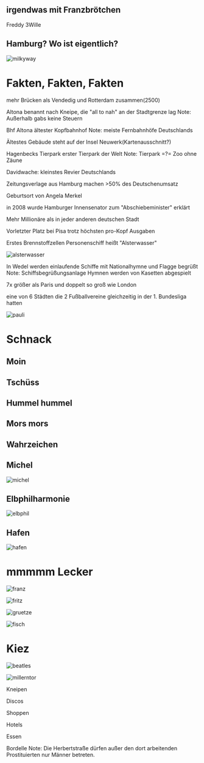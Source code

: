 ## irgendwas mit Franzbrötchen
Freddy 3Wille



## Hamburg? Wo ist eigentlich?


![milkyway](milkyway.jpg)



# Fakten, Fakten, Fakten


mehr Brücken als Vendedig und Rotterdam zusammen(2500)


Altona benannt nach Kneipe, die "all to nah" an der Stadtgrenze lag
Note: Außerhalb gabs keine Steuern


Bhf Altona ältester Kopfbahnhof
Note: meiste Fernbahnhöfe Deutschlands


Ältestes Gebäude steht auf der Insel Neuwerk(Kartenausschnitt?)


Hagenbecks Tierpark erster Tierpark der Welt
Note: Tierpark =?= Zoo ohne Zäune


Davidwache: kleinstes Revier Deutschlands


Zeitungsverlage aus Hamburg machen >50% des Deutschenumsatz


Geburtsort von Angela Merkel


in 2008 wurde Hamburger Innensenator zum "Abschiebeminister" erklärt


Mehr Millionäre als in jeder anderen deutschen Stadt


Vorletzter Platz bei Pisa trotz höchsten pro-Kopf Ausgaben


Erstes Brennstoffzellen Personenschiff heißt "Alsterwasser"


![alsterwasser](astra_alster.png)


In Wedel werden einlaufende Schiffe mit Nationalhymne und Flagge begrüßt
Note: Schiffsbegrüßungsanlage
Hymnen werden von Kasetten abgespielt


7x größer als Paris und doppelt so groß wie London


eine von 6 Städten die 2 Fußballvereine gleichzeitig in der 1. Bundesliga hatten


![pauli](pauli.png)



# Schnack


## Moin


## Tschüss


## Hummel hummel


## Mors mors



## Wahrzeichen


## Michel


![michel](michel.jpg)


## Elbphilharmonie


![elbphil](elbphil.gif)


## Hafen


![hafen](hafen.jpg)



# mmmmm Lecker


![franz](franz.jpg)


![fritz](fritz.png)


![gruetze](rote-gruetze.jpg)


![fisch](fisch.jpg)



# Kiez


![beatles](beatles.jpg)


![millerntor](Millerntor.jpg)


Kneipen


Discos


Shoppen


Hotels


Essen


Bordelle
Note: Die Herbertstraße dürfen außer den dort arbeitenden Prostituierten nur Männer betreten.
